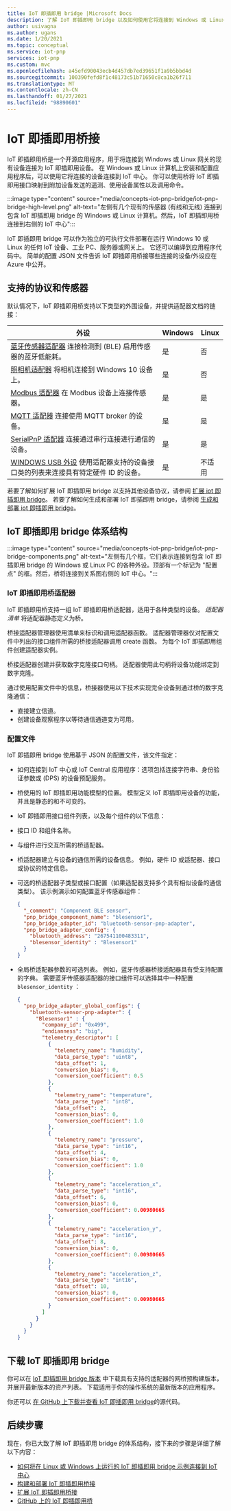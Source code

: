 ```yaml
---
title: IoT 即插即用 bridge |Microsoft Docs
description: 了解 IoT 即插即用 bridge 以及如何使用它将连接到 Windows 或 Linux 网关的现有设备连接为 IoT 即插即用设备。
author: usivagna
ms.author: ugans
ms.date: 1/20/2021
ms.topic: conceptual
ms.service: iot-pnp
services: iot-pnp
ms.custom: mvc
ms.openlocfilehash: a45efd90043ecb4d457db7ed39651f1a9b5bbd4d
ms.sourcegitcommit: 100390fefd8f1c48173c51b71650c8ca1b26f711
ms.translationtype: MT
ms.contentlocale: zh-CN
ms.lasthandoff: 01/27/2021
ms.locfileid: "98890601"
---
```

# <a name="iot-plug-and-play-bridge"></a>IoT 即插即用桥接

IoT 即插即用桥是一个开源应用程序，用于将连接到 Windows 或 Linux 网关的现有设备连接为 IoT 即插即用设备。 在 Windows 或 Linux 计算机上安装和配置应用程序后，可以使用它将连接的设备连接到 IoT 中心。 你可以使用桥将 IoT 即插即用接口映射到附加设备发送的遥测、使用设备属性以及调用命令。

:::image type="content" source="media/concepts-iot-pnp-bridge/iot-pnp-bridge-high-level.png" alt-text="左侧有几个现有的传感器 (有线和无线) 连接到包含 IoT 即插即用 bridge 的 Windows 或 Linux 计算机。然后，IoT 即插即用桥连接到右侧的 IoT 中心":::

IoT 即插即用 bridge 可以作为独立的可执行文件部署在运行 Windows 10 或 Linux 的任何 IoT 设备、工业 PC、服务器或网关上。 它还可以编译到应用程序代码中。 简单的配置 JSON 文件告诉 IoT 即插即用桥接哪些连接的设备/外设应在 Azure 中公开。

## <a name="supported-protocols-and-sensors"></a>支持的协议和传感器

默认情况下，IoT 即插即用桥支持以下类型的外围设备，并提供适配器文档的链接：

|外设|Windows|Linux|
|---------|---------|---------|
|[蓝牙传感器适配器](https://github.com/Azure/iot-plug-and-play-bridge/blob/master/pnpbridge/docs/bluetooth_sensor_adapter.md) 连接检测到 (BLE) 启用传感器的蓝牙低能耗。       |是|否|
|[照相机适配器](https://github.com/Azure/iot-plug-and-play-bridge/blob/master/pnpbridge/docs/camera_adapter.md) 将相机连接到 Windows 10 设备上。               |是|否|
|[Modbus 适配器](https://github.com/Azure/iot-plug-and-play-bridge/blob/master/pnpbridge/docs/modbus_adapters.md) 在 Modbus 设备上连接传感器。              |是|是|
|[MQTT 适配器](https://github.com/Azure/iot-plug-and-play-bridge/blob/master/pnpbridge/docs/mqtt_adapter.md) 连接使用 MQTT broker 的设备。                  |是|是|
|[SerialPnP 适配器](https://github.com/Azure/iot-plug-and-play-bridge/blob/master/serialpnp/Readme.md) 连接通过串行连接进行通信的设备。               |是|是|
|[WINDOWS USB 外设](https://github.com/Azure/iot-plug-and-play-bridge/blob/master/pnpbridge/docs/coredevicehealth_adapter.md) 使用适配器支持的设备接口类的列表来连接具有特定硬件 ID 的设备。  |是|不适用|

若要了解如何扩展 IoT 即插即用 bridge 以支持其他设备协议，请参阅 [扩展 iot 即插即用 bridge](howto-author-pnp-bridge-adapter.md)。 若要了解如何生成和部署 IoT 即插即用 bridge，请参阅 [生成和部署 iot 即插即用 bridge](howto-build-deploy-extend-pnp-bridge.md)。

## <a name="iot-plug-and-play-bridge-architecture"></a>IoT 即插即用 bridge 体系结构

:::image type="content" source="media/concepts-iot-pnp-bridge/iot-pnp-bridge-components.png" alt-text="左侧有几个框，它们表示连接到包含 IoT 即插即用 bridge 的 Windows 或 Linux PC 的各种外设。顶部有一个标记为 &quot;配置点&quot; 的框。然后，桥将连接到关系图右侧的 IoT 中心。":::

### <a name="iot-plug-and-play-bridge-adapters"></a>IoT 即插即用桥适配器

IoT 即插即用桥支持一组 IoT 即插即用桥适配器，适用于各种类型的设备。 *适配器清单* 将适配器静态定义为桥。

桥接适配器管理器使用清单来标识和调用适配器函数。 适配器管理器仅对配置文件中列出的接口组件所需的桥接适配器调用 create 函数。 为每个 IoT 即插即用组件创建适配器实例。

桥接适配器创建并获取数字克隆接口句柄。 适配器使用此句柄将设备功能绑定到数字克隆。

通过使用配置文件中的信息，桥接器使用以下技术实现完全设备到通过桥的数字克隆通信：

- 直接建立信道。
- 创建设备观察程序以等待通信通道变为可用。

### <a name="configuration-file"></a>配置文件

IoT 即插即用 bridge 使用基于 JSON 的配置文件，该文件指定：

- 如何连接到 IoT 中心或 IoT Central 应用程序：选项包括连接字符串、身份验证参数或 (DPS) 的设备预配服务。
- 桥使用的 IoT 即插即用功能模型的位置。 模型定义 IoT 即插即用设备的功能，并且是静态的和不可变的。
- IoT 即插即用接口组件列表，以及每个组件的以下信息：
- 接口 ID 和组件名称。
- 与组件进行交互所需的桥适配器。
- 桥适配器建立与设备的通信所需的设备信息。 例如，硬件 ID 或适配器、接口或协议的特定信息。
- 可选的桥适配器子类型或接口配置（如果适配器支持多个具有相似设备的通信类型）。 该示例演示如何配置蓝牙传感器组件：

    ```json
    {
      "_comment": "Component BLE sensor",
      "pnp_bridge_component_name": "blesensor1",
      "pnp_bridge_adapter_id": "bluetooth-sensor-pnp-adapter",
      "pnp_bridge_adapter_config": {
        "bluetooth_address": "267541100483311",
        "blesensor_identity" : "Blesensor1"
      }
    }
    ```

- 全局桥适配器参数的可选列表。 例如，蓝牙传感器桥接适配器具有受支持配置的字典。 需要蓝牙传感器适配器的接口组件可以选择其中一种配置 `blesensor_identity` ：

    ```json
    {
      "pnp_bridge_adapter_global_configs": {
        "bluetooth-sensor-pnp-adapter": {
          "Blesensor1" : {
            "company_id": "0x499",
            "endianness": "big",
            "telemetry_descriptor": [
              {
                "telemetry_name": "humidity",
                "data_parse_type": "uint8",
                "data_offset": 1,
                "conversion_bias": 0,
                "conversion_coefficient": 0.5
              },
              {
                "telemetry_name": "temperature",
                "data_parse_type": "int8",
                "data_offset": 2,
                "conversion_bias": 0,
                "conversion_coefficient": 1.0
              },
              {
                "telemetry_name": "pressure",
                "data_parse_type": "int16",
                "data_offset": 4,
                "conversion_bias": 0,
                "conversion_coefficient": 1.0
              },
              {
                "telemetry_name": "acceleration_x",
                "data_parse_type": "int16",
                "data_offset": 6,
                "conversion_bias": 0,
                "conversion_coefficient": 0.00980665
              },
              {
                "telemetry_name": "acceleration_y",
                "data_parse_type": "int16",
                "data_offset": 8,
                "conversion_bias": 0,
                "conversion_coefficient": 0.00980665
              },
              {
                "telemetry_name": "acceleration_z",
                "data_parse_type": "int16",
                "data_offset": 10,
                "conversion_bias": 0,
                "conversion_coefficient": 0.00980665
              }
            ]
          }
        }
      }
    }
    ```

## <a name="download-iot-plug-and-play-bridge"></a>下载 IoT 即插即用 bridge

你可以在 [IoT 即插即用 bridge 版本](https://github.com/Azure/iot-plug-and-play-bridge/releases) 中下载具有支持的适配器的网桥预构建版本，并展开最新版本的资产列表。 下载适用于你的操作系统的最新版本的应用程序。

你还可以 [在 GitHub 上下载并查看 IoT 即插即用 bridge](https://github.com/Azure/iot-plug-and-play-bridge)的源代码。

## <a name="next-steps"></a>后续步骤

现在，你已大致了解 IoT 即插即用 bridge 的体系结构，接下来的步骤是详细了解以下内容：

- [如何将在 Linux 或 Windows 上运行的 IoT 即插即用 bridge 示例连接到 IoT 中心](./howto-use-iot-pnp-bridge.md)
- [构建和部署 IoT 即插即用桥接](howto-build-deploy-extend-pnp-bridge.md)
- [扩展 IoT 即插即用桥接](howto-author-pnp-bridge-adapter.md)
- [GitHub 上的 IoT 即插即用桥](https://github.com/Azure/iot-plug-and-play-bridge)
